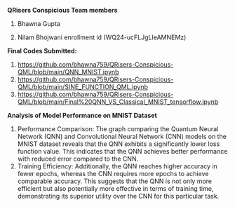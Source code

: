 **QRisers Conspicious Team members**


1. Bhawna Gupta 


2. Nilam Bhojwani enrollment id (WQ24-ucFLJgLIeAMNEMz)

**Final Codes Submitted:**
1. https://github.com/bhawna759/QRisers-Conspicious-QML/blob/main/QNN_MNIST.ipynb
2. https://github.com/bhawna759/QRisers-Conspicious-QML/blob/main/SINE_FUNCTION_QML.ipynb
3. https://github.com/bhawna759/QRisers-Conspicious-QML/blob/main/Final%20QNN_VS_Classical_MNIST_tensorflow.ipynb

**Analysis of Model Performance on MNIST Dataset**
1. Performance Comparison:
The graph comparing the Quantum Neural Network (QNN) and Convolutional Neural Network (CNN) models on the MNIST dataset reveals that the QNN exhibits a significantly lower loss function value. This indicates that the QNN achieves better performance with reduced error compared to the CNN.
2. Training Efficiency:
Additionally, the QNN reaches higher accuracy in fewer epochs, whereas the CNN requires more epochs to achieve comparable accuracy. This suggests that the QNN is not only more efficient but also potentially more effective in terms of training time, demonstrating its superior utility over the CNN for this particular task.
